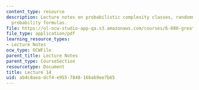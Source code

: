 ```yaml
---
content_type: resource
description: Lecture notes on probabilistic complexity classes, randomness, and useful
  probability formulas.
file: https://ol-ocw-studio-app-qa.s3.amazonaws.com/courses/6-080-great-ideas-in-theoretical-computer-science-spring-2008/ab4c8aeadcf4e955784816bab9ee7b65_lec14.pdf
file_type: application/pdf
learning_resource_types:
- Lecture Notes
ocw_type: OCWFile
parent_title: Lecture Notes
parent_type: CourseSection
resourcetype: Document
title: Lecture 14
uid: ab4c8aea-dcf4-e955-7848-16bab9ee7b65
---
```

